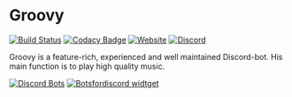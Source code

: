 # Groovy

[![Build Status](https://travis-ci.org/Rxsto/Groovy.svg?branch=rewrite)](https://travis-ci.org/Rxsto/Groovy)
[![Codacy Badge](https://api.codacy.com/project/badge/Grade/99c34ae6ce2343649c246db82a50ea19)](https://www.codacy.com/app/Rxsto/Groovy?utm_source=github.com&amp;utm_medium=referral&amp;utm_content=Rxsto/Groovy&amp;utm_campaign=Badge_Grade)
[![Website](https://img.shields.io/website-up-down-green-red/http/shields.io.svg?label=groovybot.gq)](https://groovybot.gq)
[![Discord](https://img.shields.io/discord/403882830225997825.svg)](https://discord.gg/5s5TsW2)

Groovy is a feature-rich, experienced and well maintained Discord-bot. His main function is to play high quality music.

[![Discord Bots](https://discordbots.org/api/widget/status/402116404301660181.svg?noavatar=true)](https://discordbots.org/bot/402116404301660181)
[![Botsfordiscord widtget](https://botsfordiscord.com/api/v1/bots/402116404301660181/embed)](https://botsfordiscord.com/bot/402116404301660181)
